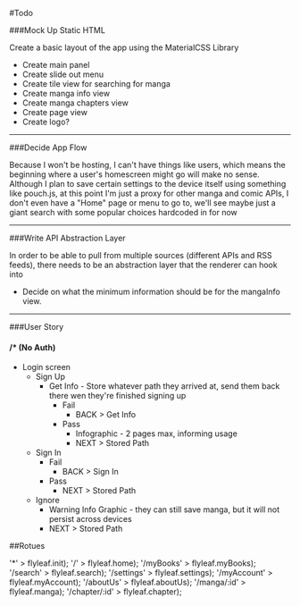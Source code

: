 #Todo

###Mock Up Static HTML

Create a basic layout of the app using the MaterialCSS Library

 - Create main panel
 - Create slide out menu
 - Create tile view for searching for manga
 - Create manga info view
 - Create manga chapters view
 - Create page view
 - Create logo?

---
###Decide App Flow

Because I won't be hosting, I can't have things like users, which means the beginning where a user's homescreen might go will make no sense. Although I plan to save certain settings to the device itself using something like pouch.js, at this point I'm just a proxy for other manga and comic APIs, I don't even have a "Home" page or menu to go to, we'll see maybe just a giant search with some popular choices hardcoded in for now

---
###Write API Abstraction Layer

In order to be able to pull from multiple sources (different APIs and RSS feeds), there needs to be an abstraction layer that the renderer can hook into

 - Decide on what the minimum information should be for the mangaInfo view.

---
###User Story

#### /* (No Auth)

 - Login screen
     - Sign Up
         - Get Info - Store whatever path they arrived at, send them back there wen they're finished signing up
             - Fail
                 - BACK > Get Info
             - Pass
                 - Infographic - 2 pages max, informing usage
                 - NEXT > Stored Path
     - Sign In
         - Fail
             - BACK > Sign In
         - Pass
             - NEXT > Stored Path
     - Ignore
         - Warning Info Graphic - they can still save manga, but it will not persist across devices
         - NEXT > Stored Path



##Rotues

'*'             > flyleaf.init);
'/'             > flyleaf.home);
'/myBooks'      > flyleaf.myBooks);
'/search'       > flyleaf.search);
'/settings'     > flyleaf.settings);
'/myAccount'    > flyleaf.myAccount);
'/aboutUs'      > flyleaf.aboutUs);
'/manga/:id'    > flyleaf.manga);
'/chapter/:id'  > flyleaf.chapter);